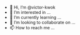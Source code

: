 - 👋 Hi, I’m @victor-kwok
- 👀 I’m interested in ...
- 🌱 I’m currently learning ...
- 💞️ I’m looking to collaborate on ...
- 📫 How to reach me ...

<!---
victor-kwok/victor-kwok is a ✨ special ✨ repository because its `README.md` (this file) appears on your GitHub profile.
You can click the Preview link to take a look at your changes.
--->
